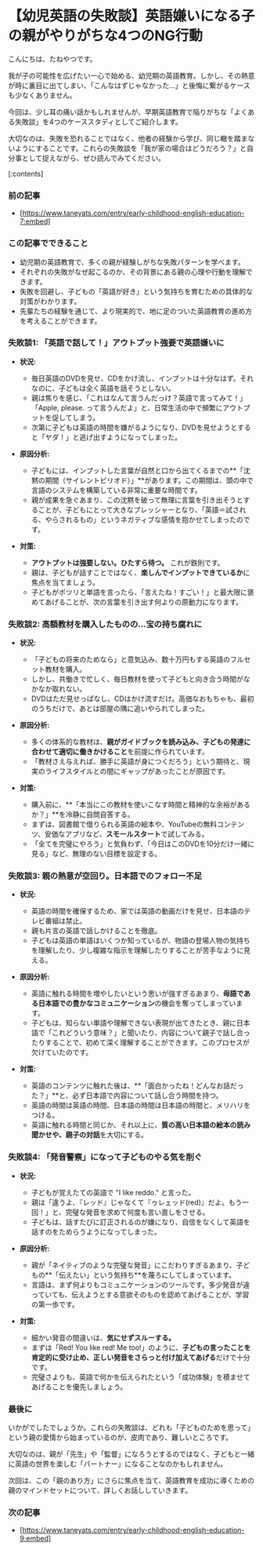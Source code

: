 # 【幼児英語の失敗談】英語嫌いになる子の親がやりがちな4つのNG行動
こんにちは、たねやつです。

我が子の可能性を広げたい一心で始める、幼児期の英語教育。しかし、その熱意が時に裏目に出てしまい、「こんなはずじゃなかった…」と後悔に繋がるケースも少なくありません。

今回は、少し耳の痛い話かもしれませんが、早期英語教育で陥りがちな「よくある失敗談」を4つのケーススタディとしてご紹介します。

大切なのは、失敗を恐れることではなく、他者の経験から学び、同じ轍を踏まないようにすることです。これらの失敗談を「我が家の場合はどうだろう？」と自分事として捉えながら、ぜひ読んでみてください。

[:contents]

### 前の記事
- [https://www.taneyats.com/entry/early-childhood-english-education-7:embed]

### この記事でできること
- 幼児期の英語教育で、多くの親が経験しがちな失敗パターンを学べます。
- それぞれの失敗がなぜ起こるのか、その背景にある親の心理や行動を理解できます。
- 失敗を回避し、子どもの「英語が好き」という気持ちを育むための具体的な対策がわかります。
- 先輩たちの経験を通じて、より現実的で、地に足のついた英語教育の進め方を考えることができます。

### 失敗談1: 「英語で話して！」アウトプット強要で英語嫌いに
- **状況:**
  - 毎日英語のDVDを見せ、CDをかけ流し、インプットは十分なはず。それなのに、子どもは全く英語を話そうとしない。
  - 親は焦りを感じ、「これはなんて言うんだっけ？英語で言ってみて！」「Apple, please. って言うんだよ」と、日常生活の中で頻繁にアウトプットを促してしまう。
  - 次第に子どもは英語の時間を嫌がるようになり、DVDを見せようとすると「ヤダ！」と逃げ出すようになってしまった。

- **原因分析:**
  - 子どもには、インプットした言葉が自然と口から出てくるまでの**「沈黙の期間（サイレントピリオド）」**があります。この期間は、頭の中で言語のシステムを構築している非常に重要な時間です。
  - 親が成果を急ぐあまり、この沈黙を破って無理に言葉を引き出そうとすることが、子どもにとって大きなプレッシャーとなり、「英語＝試される、やらされるもの」というネガティブな感情を抱かせてしまったのです。

- **対策:**
  - **アウトプットは強要しない。ひたすら待つ。** これが鉄則です。
  - 親は、子どもが話すことではなく、**楽しんでインプットできているか**に焦点を当てましょう。
  - 子どもがポツリと単語を言ったら、「言えたね！すごい！」と最大限に褒めてあげることが、次の言葉を引き出す何よりの原動力になります。

### 失敗談2: 高額教材を購入したものの…宝の持ち腐れに
- **状況:**
  - 「子どもの将来のためなら」と意気込み、数十万円もする英語のフルセット教材を購入。
  - しかし、共働きで忙しく、毎日教材を使って子どもと向き合う時間がなかなか取れない。
  - DVDはただ見せっぱなし、CDはかけ流すだけ。高価なおもちゃも、最初のうちだけで、あとは部屋の隅に追いやられてしまった。

- **原因分析:**
  - 多くの体系的な教材は、**親がガイドブックを読み込み、子どもの発達に合わせて適切に働きかけること**を前提に作られています。
  - 「教材さえ与えれば、勝手に英語が身につくだろう」という期待と、現実のライフスタイルとの間にギャップがあったことが原因です。

- **対策:**
  - 購入前に、**「本当にこの教材を使いこなす時間と精神的な余裕があるか？」**を冷静に自問自答する。
  - まずは、図書館で借りられる英語の絵本や、YouTubeの無料コンテンツ、安価なアプリなど、**スモールスタート**で試してみる。
  - 「全てを完璧にやろう」と気負わず、「今日はこのDVDを10分だけ一緒に見る」など、無理のない目標を設定する。

### 失敗談3: 親の熱意が空回り。日本語でのフォロー不足
- **状況:**
  - 英語の時間を確保するため、家では英語の動画だけを見せ、日本語のテレビ番組は禁止。
  - 親も片言の英語で話しかけることを徹底。
  - 子どもは英語の単語はいくつか知っているが、物語の登場人物の気持ちを理解したり、少し複雑な指示を理解したりすることが苦手なように見える。

- **原因分析:**
  - 英語に触れる時間を増やしたいという思いが強すぎるあまり、**母語である日本語での豊かなコミュニケーション**の機会を奪ってしまっています。
  - 子どもは、知らない単語や理解できない表現が出てきたとき、親に日本語で「これどういう意味？」と聞いたり、内容について親子で話し合ったりすることで、初めて深く理解することができます。このプロセスが欠けていたのです。

- **対策:**
  - 英語のコンテンツに触れた後は、**「面白かったね！どんなお話だった？」**と、必ず日本語で内容について話し合う時間を持つ。
  - 英語の時間は英語の時間、日本語の時間は日本語の時間と、メリハリをつける。
  - 英語に触れる時間と同じか、それ以上に、**質の高い日本語の絵本の読み聞かせや、親子の対話**を大切にする。

### 失敗談4: 「発音警察」になって子どものやる気を削ぐ
- **状況:**
  - 子どもが覚えたての英語で "I like reddo." と言った。
  - 親は「違うよ、『レッド』じゃなくて『ゥレェッド(red)』だよ。もう一回！」と、完璧な発音を求めて何度も言い直しをさせる。
  - 子どもは、話すたびに訂正されるのが嫌になり、自信をなくして英語を話すのをためらうようになってしまった。

- **原因分析:**
  - 親が「ネイティブのような完璧な発音」にこだわりすぎるあまり、子どもの**「伝えたい」という気持ち**を蔑ろにしてしまっています。
  - 言語は、まず何よりもコミュニケーションのツールです。多少発音が違っていても、伝えようとする意欲そのものを認めてあげることが、学習の第一歩です。

- **対策:**
  - 細かい発音の間違いは、**気にせずスルーする。**
  - まずは「Red! You like red! Me too!」のように、**子どもの言ったことを肯定的に受け止め、正しい発音をさらっと付け加えてあげる**だけで十分です。
  - 完璧さよりも、英語で何かを伝えられたという「成功体験」を積ませてあげることを優先しましょう。

### 最後に
いかがでしたでしょうか。これらの失敗談は、どれも「子どものためを思って」という親の愛情から始まっているのが、皮肉であり、難しいところです。

大切なのは、親が「先生」や「監督」になろうとするのではなく、子どもと一緒に英語の世界を楽しむ「パートナー」になることなのかもしれません。

次回は、この「親のあり方」にさらに焦点を当て、英語教育を成功に導くための親のマインドセットについて、詳しくお話ししていきます。

### 次の記事
- [https://www.taneyats.com/entry/early-childhood-english-education-9:embed]
